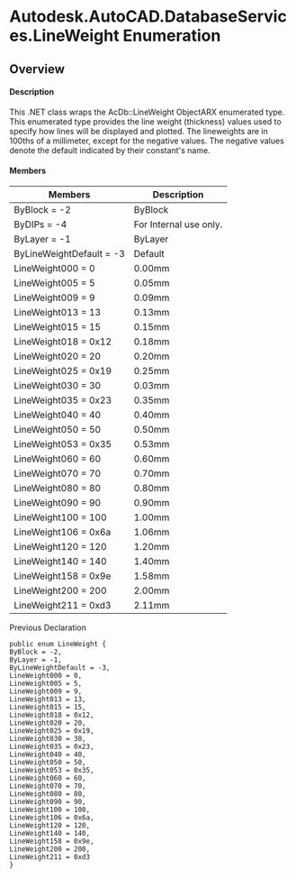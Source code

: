 # Autodesk.AutoCAD.DatabaseServices.LineWeight Enumeration

## Overview

#### Description
This .NET class wraps the AcDb::LineWeight ObjectARX enumerated type. 
This enumerated type provides the line weight (thickness) values used to specify how lines will be displayed and plotted. The lineweights are in 100ths of a millimeter, except for the negative values. The negative values denote the default indicated by their constant's name.
#### Members

| Members | Description |
| --- | --- |
| ByBlock = -2 | ByBlock |
| ByDIPs = -4 | For Internal use only. |
| ByLayer = -1 | ByLayer |
| ByLineWeightDefault = -3 | Default |
| LineWeight000 = 0 | 0.00mm |
| LineWeight005 = 5 | 0.05mm |
| LineWeight009 = 9 | 0.09mm |
| LineWeight013 = 13 | 0.13mm |
| LineWeight015 = 15 | 0.15mm |
| LineWeight018 = 0x12 | 0.18mm |
| LineWeight020 = 20 | 0.20mm |
| LineWeight025 = 0x19 | 0.25mm |
| LineWeight030 = 30 | 0.03mm |
| LineWeight035 = 0x23 | 0.35mm |
| LineWeight040 = 40 | 0.40mm |
| LineWeight050 = 50 | 0.50mm |
| LineWeight053 = 0x35 | 0.53mm |
| LineWeight060 = 60 | 0.60mm |
| LineWeight070 = 70 | 0.70mm |
| LineWeight080 = 80 | 0.80mm |
| LineWeight090 = 90 | 0.90mm |
| LineWeight100 = 100 | 1.00mm |
| LineWeight106 = 0x6a | 1.06mm |
| LineWeight120 = 120 | 1.20mm |
| LineWeight140 = 140 | 1.40mm |
| LineWeight158 = 0x9e | 1.58mm |
| LineWeight200 = 200 | 2.00mm |
| LineWeight211 = 0xd3 | 2.11mm |

Previous Declaration
```text
public enum LineWeight {
ByBlock = -2,
ByLayer = -1,
ByLineWeightDefault = -3,
LineWeight000 = 0,
LineWeight005 = 5,
LineWeight009 = 9,
LineWeight013 = 13,
LineWeight015 = 15,
LineWeight018 = 0x12,
LineWeight020 = 20,
LineWeight025 = 0x19,
LineWeight030 = 30,
LineWeight035 = 0x23,
LineWeight040 = 40,
LineWeight050 = 50,
LineWeight053 = 0x35,
LineWeight060 = 60,
LineWeight070 = 70,
LineWeight080 = 80,
LineWeight090 = 90,
LineWeight100 = 100,
LineWeight106 = 0x6a,
LineWeight120 = 120,
LineWeight140 = 140,
LineWeight158 = 0x9e,
LineWeight200 = 200,
LineWeight211 = 0xd3
}
```